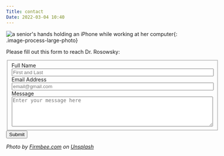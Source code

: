 ```yaml
---
Title: contact
Date: 2022-03-04 10:40
---
```


![a senior's hands holding an iPhone while working at her computer]({static}/images/firmbee-com-SpVHcbuKi6E-unsplash.jpg){: .image-process-large-photo}

Please fill out this form to reach Dr. Rosowsky:

<form id="fs-frm" name="simple-contact-form" accept-charset="utf-8" action="https://formspree.io/f/xwkyreoq" method="post">
  <fieldset id="fs-frm-inputs">
    <label for="full-name">Full Name</label><br/>
    <input type="text" name="name" id="full-name" placeholder="First and Last" required="" size="65"><br/>
    <label for="email-address">Email Address</label><br/>
    <input type="email" name="_replyto" id="email-address" placeholder="email@gmail.com" required="" size="65"><br/>
    <label for="message">Message</label><br/>
    <textarea rows="5" cols="65" name="message" id="message" placeholder="Enter your message here" required=""></textarea><br/>
    <input type="hidden" name="_subject" id="email-subject" value="Contact Form Submission">
  </fieldset>
  <input type="submit" value="Submit">
</form>

_Photo by [Firmbee.com](https://unsplash.com/@firmbee?utm_source=unsplash&utm_medium=referral&utm_content=creditCopyText) on [Unsplash](https://unsplash.com/s/photos/elderly-woman-phone?utm_source=unsplash&utm_medium=referral&utm_content=creditCopyText)_
